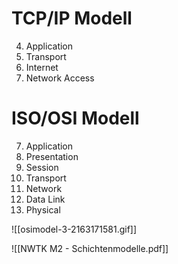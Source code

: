 # TCP/IP Modell
4. Application
3. Transport
2. Internet
1. Network Access

# ISO/OSI Modell

7. Application
6. Presentation
5. Session
4. Transport
3. Network
2. Data Link
1. Physical

![[osimodel-3-2163171581.gif]]

![[NWTK M2 - Schichtenmodelle.pdf]]